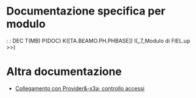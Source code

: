# Documentazione specifica per modulo
 :  : DEC T(MB) P(DOC) K([TA.B£AMO.PH.PHBASE]) I(_7_Modulo di FIEL.up    >>)

# Altra documentazione
- [Collegamento con Provider&-x3a; controllo accessi](Sorgenti/MB/DOC/PROVI_01)
